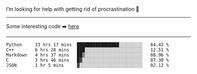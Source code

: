 I’m looking for help with getting rid of procrastination 🤔

-----

Some interesting code :arrow_right: [here](https://github.com/zhen8838/playground)

-----

<!--START_SECTION:waka-->
```text
Python     33 hrs 17 mins  ████████████████░░░░░░░░░   64.42 % 
C++        6 hrs 28 mins   ███░░░░░░░░░░░░░░░░░░░░░░   12.51 % 
Markdown   4 hrs 37 mins   ██▒░░░░░░░░░░░░░░░░░░░░░░   08.96 % 
C          3 hrs 46 mins   █▓░░░░░░░░░░░░░░░░░░░░░░░   07.30 % 
JSON       1 hr 5 mins     ▓░░░░░░░░░░░░░░░░░░░░░░░░   02.12 % 
```
<!--END_SECTION:waka-->

<!--
**zhen8838/zhen8838** is a ✨ _special_ ✨ repository because its `README.md` (this file) appears on your GitHub profile.

Here are some ideas to get you started:

- 🔭 I’m currently working on ...
- 🌱 I’m currently learning ...
- 👯 I’m looking to collaborate on ...
 ...
- 💬 Ask me about ...
- 📫 How to reach me: ...
- 😄 Pronouns: ...
- ⚡ Fun fact: ...
-->

